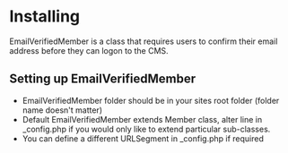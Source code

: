 # Installing

EmailVerifiedMember is a class that requires users to confirm their email address before they can logon to the CMS.

## Setting up EmailVerifiedMember

 * EmailVerifiedMember folder should be in your sites root folder (folder name doesn't matter)
 * Default EmailVerifiedMember extends Member class, alter line in _config.php if you would only like to extend particular sub-classes.
 * You can define a different URLSegment in _config.php if required

